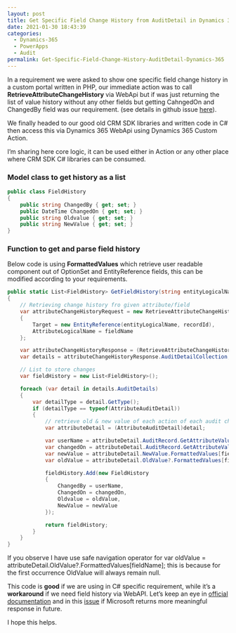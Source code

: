 ```yaml
---
layout: post
title: Get Specific Field Change History from AuditDetail in Dynamics 365
date: 2021-01-30 18:43:39
categories:
  - Dynamics-365
  - PowerApps
  - Audit
permalink: Get-Specific-Field-Change-History-AuditDetail-Dynamics-365
---
```


In a requirement we were asked to show one specific field change history in a custom portal written in PHP, our immediate action was to call **RetrieveAttributeChangeHistory** via WebApi but if was just returning the list of value history without any other fields but getting CahngedOn and ChangedBy field was our requirement. (see details in github issue [here](https://github.com/MicrosoftDocs/dynamics-365-customer-engagement/issues/1183)).

We finally headed to our good old CRM SDK libraries and written code in C\# then access this via Dynamics 365 WebApi using Dynamics 365 Custom Action.

I’m sharing here core logic, it can be used either in Action or any other place where CRM SDK C\# libraries can be consumed.

### Model class to get history as a list

~~~csharp
public class FieldHistory
{
    public string ChangedBy { get; set; }
    public DateTime ChangedOn { get; set; }
    public string Oldvalue { get; set; }
    public string NewValue { get; set; }
}
~~~

### Function to get and parse field history

Below code is using **FormattedValues** which retrieve user readable component out of OptionSet and EntityReference fields, this can be modified according to your requirements.

~~~csharp
public static List<FieldHistory> GetFieldHistory(string entityLogicalName, Guid recordId, string fieldName, IOrganizationService service)
{
    // Retrieving change history fro given attribute/field
    var attributeChangeHistoryRequest = new RetrieveAttributeChangeHistoryRequest
    {
        Target = new EntityReference(entityLogicalName, recordId),
        AttributeLogicalName = fieldName
    };

    var attributeChangeHistoryResponse = (RetrieveAttributeChangeHistoryResponse)service.Execute(attributeChangeHistoryRequest);
    var details = attributeChangeHistoryResponse.AuditDetailCollection;

    // List to store changes
    var fieldHistory = new List<FieldHistory>();

    foreach (var detail in details.AuditDetails)
    {
        var detailType = detail.GetType();
        if (detailType == typeof(AttributeAuditDetail))
        {
            // retrieve old & new value of each action of each audit change from AttributeAuditDetail
            var attributeDetail = (AttributeAuditDetail)detail;

            var userName = attributeDetail.AuditRecord.GetAttributeValue<EntityReference>("userid").Name;
            var changedOn = attributeDetail.AuditRecord.GetAttributeValue<DateTime>("createdon");
            var newValue = attributeDetail.NewValue.FormattedValues[fieldName];
            var oldValue = attributeDetail.OldValue?.FormattedValues[fieldName];

            fieldHistory.Add(new FieldHistory
            {
                ChangedBy = userName,
                ChangedOn = changedOn,
                Oldvalue = oldValue,
                NewValue = newValue
            });

            return fieldHistory;
        }
    }
}
~~~

If you observe I have use safe navigation operator for var oldValue = attributeDetail.OldValue?.FormattedValues\[fieldName\]; this is because for the first occurrence OldValue will always remain null.

This code is **good** if we are using in C\# specific requirement, while it’s a **workaround** if we need field history via WebAPI. Let’s keep an eye in [official documentation](https://docs.microsoft.com/en-us/dynamics365/customer-engagement/web-api/retrieveattributechangehistory) and in this [issue](https://github.com/MicrosoftDocs/dynamics-365-customer-engagement/issues/1183) if Microsoft returns more meaningful response in future.

I hope this helps.
